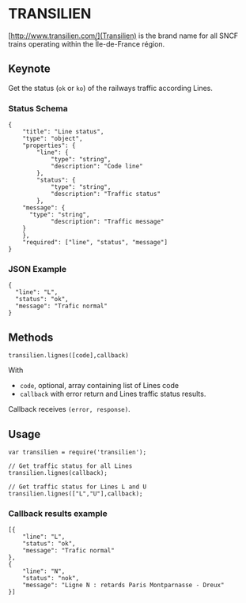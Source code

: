 # TRANSILIEN

[http://www.transilien.com/](Transilien) is the brand name for all SNCF trains operating within the Île-de-France région.

## Keynote

Get the status (`ok` or `ko`) of the railways traffic according Lines.

### Status Schema

```
{
	"title": "Line status",
	"type": "object",
	"properties": {
		"line": {
			"type": "string",
			"description": "Code line"
		},
		"status": {
			"type": "string",
			"description": "Traffic status"
		},
    "message": {
      "type": "string",
			"description": "Traffic message"
    }
	},
	"required": ["line", "status", "message"]
}
```

### JSON Example

```
{
  "line": "L",
  "status": "ok",
  "message": "Trafic normal"
}
```

## Methods

```
transilien.lignes([code],callback)
```

With

* `code`, optional, array containing list of Lines code
* `callback` with error return and Lines traffic status results.


Callback receives `(error, response)`.

## Usage

```
var transilien = require('transilien');

// Get traffic status for all Lines
transilien.lignes(callback);

// Get traffic status for Lines L and U
transilien.lignes(["L","U"],callback);

```

### Callback results example

```
[{
	"line": "L",
	"status": "ok",
	"message": "Trafic normal"
},
{
	"line": "N",
	"status": "nok",
	"message": "Ligne N : retards Paris Montparnasse - Dreux"
}]
```
